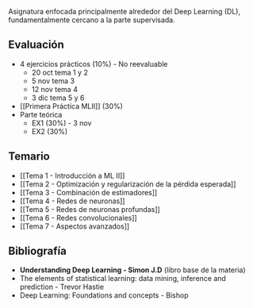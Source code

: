 Asignatura enfocada principalmente alrededor del Deep Learning (DL), fundamentalmente cercano a la parte supervisada.
## Evaluación
- 4 ejercicios prácticos (10%) - No reevaluable
	- 20 oct tema 1 y 2
	- 5 nov tema 3
	- 12 nov tema 4
	- 3 dic tema 5 y 6
- [[Primera Práctica MLII]] (30%) 
- Parte teórica
	- EX1 (30%) - 3 nov
	- EX2 (30%)
## Temario
- [[Tema 1 - Introducción a ML II]]
- [[Tema 2 - Optimización y regularización de la pérdida esperada]]
- [[Tema 3 - Combinación de estimadores]]
- [[Tema 4 - Redes de neuronas]]
- [[Tema 5 - Redes de neuronas profundas]]
- [[Tema 6 - Redes convolucionales]]
- [[Tema 7 - Aspectos avanzados]]
## Bibliografía
- **Understanding Deep Learning - Simon J.D** (libro base de la materia)
- The elements of statistical learning: data mining, inference and prediction - Trevor Hastie
- Deep Learning: Foundations and concepts - Bishop